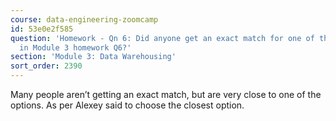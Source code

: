 ```yaml
---
course: data-engineering-zoomcamp
id: 53e0e2f585
question: 'Homework - Qn 6: Did anyone get an exact match for one of the options given
  in Module 3 homework Q6?'
section: 'Module 3: Data Warehousing'
sort_order: 2390
---
```


Many people aren’t getting an exact match, but are very close to one of the options. As per Alexey said to choose the closest option.

